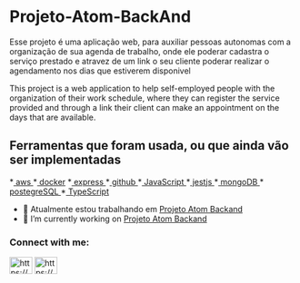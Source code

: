 # Projeto-Atom-BackAnd

Esse projeto é uma aplicação web, para auxiliar pessoas autonomas com a organização de sua agenda de trabalho, onde ele poderar cadastra o serviço prestado e atravez de um link o seu cliente poderar realizar o agendamento nos dias que estiverem disponivel

This project is a web application to help self-employed people with the organization of their work schedule, where they can register the service provided and through a link their client can make an appointment on the days that are available.


## Ferramentas que foram usada, ou que ainda vão ser implementadas

*<a href="https://aws.amazon.com" target="_blank" rel="noreferrer"> aws </a> *<a href="https://www.docker.com/" target="_blank" rel="noreferrer"> docker</a> *<a href="https://expressjs.com" target="_blank" rel="noreferrer"> express </a> *<a href="https://git-scm.com/" target="_blank" rel="noreferrer"> github </a> *<a href="https://developer.mozilla.org/en-US/docs/Web/JavaScript" target="_blank" rel="noreferrer"> JavaScript </a> *<a href="https://jestjs.io" target="_blank" rel="noreferrer"> jestjs </a>  *<a href="https://www.mongodb.com/" target="_blank" rel="noreferrer"> mongoDB </a> *<a href="https://nodejs.org" target="_blank" rel="noreferrer"> postegreSQL </a> *<a href="https://www.typescriptlang.org/" target="_blank" rel="noreferrer"> TypeScript </a>

- 🔭 Atualmente estou trabalhando em [Projeto Atom Backand](https://github.com/perseu120/Projeto-Atom-BackAnd)
- 🔭 I’m currently working on [Projeto Atom Backand](https://github.com/perseu120/Projeto-Atom-BackAnd)

<h3 align="left">Connect with me:</h3>
<p align="left">
<a href="https://linkedin.com/in/https://www.linkedin.com/in/josimar-cruz-souza-a669a3218/" target="blank"><img align="center" src="https://raw.githubusercontent.com/rahuldkjain/github-profile-readme-generator/master/src/images/icons/Social/linked-in-alt.svg" alt="https://www.linkedin.com/in/josimar-cruz-souza-a669a3218/" height="30" width="40" /></a>
<a href="https://instagram.com/https://www.instagram.com/sir_perseu/" target="blank"><img align="center" src="https://raw.githubusercontent.com/rahuldkjain/github-profile-readme-generator/master/src/images/icons/Social/instagram.svg" alt="https://www.instagram.com/sir_perseu/" height="30" width="40" /></a>
</p>
